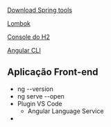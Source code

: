 

[Download Spring tools](https://spring.io/tools)

[Lombok](https://projectlombok.org/download)

[Console do H2](http://localhost:8080/h2-console)

[Angular CLI](https://angular.io/start)

## Aplicação Front-end
- ng --version
- ng serve --open
- Plugin VS Code
	- Angular Language Service
- 